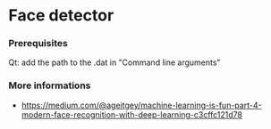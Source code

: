 # Face detector

### Prerequisites

Qt: add the path to the .dat in "Command line arguments"

### More informations

* https://medium.com/@ageitgey/machine-learning-is-fun-part-4-modern-face-recognition-with-deep-learning-c3cffc121d78


